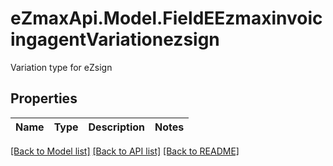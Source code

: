 # eZmaxApi.Model.FieldEEzmaxinvoicingagentVariationezsign
Variation type for eZsign

## Properties

Name | Type | Description | Notes
------------ | ------------- | ------------- | -------------

[[Back to Model list]](../README.md#documentation-for-models) [[Back to API list]](../README.md#documentation-for-api-endpoints) [[Back to README]](../README.md)

